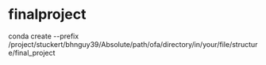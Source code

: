 # finalproject
conda create --prefix /project/stuckert/bhnguy39/Absolute/path/ofa/directory/in/your/file/structure/final_project
